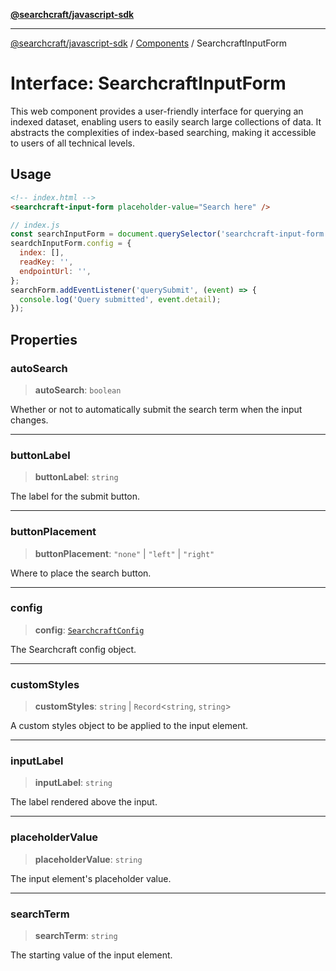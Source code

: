 [**@searchcraft/javascript-sdk**](https://docs.searchcraft.io/reference/sdk/js-vanilla/README.md)

***

[@searchcraft/javascript-sdk](https://docs.searchcraft.io/reference/sdk/js-vanilla/globals.md) / [Components](https://docs.searchcraft.io/reference/sdk/js-vanilla/namespaces/Components/README.md) / SearchcraftInputForm

# Interface: SearchcraftInputForm

This web component provides a user-friendly interface for querying an indexed dataset, enabling users to easily search large collections of data.
It abstracts the complexities of index-based searching, making it accessible to users of all technical levels.
## Usage
```html
<!-- index.html -->
<searchcraft-input-form placeholder-value="Search here" />
```
```js
// index.js
const searchInputForm = document.querySelector('searchcraft-input-form');
seardchInputForm.config = {
  index: [],
  readKey: '',
  endpointUrl: '',
};
searchForm.addEventListener('querySubmit', (event) => {
  console.log('Query submitted', event.detail);
});
```

## Properties

### autoSearch

> **autoSearch**: `boolean`

Whether or not to automatically submit the search term when the input changes.

***

### buttonLabel

> **buttonLabel**: `string`

The label for the submit button.

***

### buttonPlacement

> **buttonPlacement**: `"none"` \| `"left"` \| `"right"`

Where to place the search button.

***

### config

> **config**: [`SearchcraftConfig`](https://docs.searchcraft.io/reference/sdk/js-vanilla/interfaces/SearchcraftConfig.md)

The Searchcraft config object.

***

### customStyles

> **customStyles**: `string` \| `Record`\<`string`, `string`\>

A custom styles object to be applied to the input element.

***

### inputLabel

> **inputLabel**: `string`

The label rendered above the input.

***

### placeholderValue

> **placeholderValue**: `string`

The input element's placeholder value.

***

### searchTerm

> **searchTerm**: `string`

The starting value of the input element.
